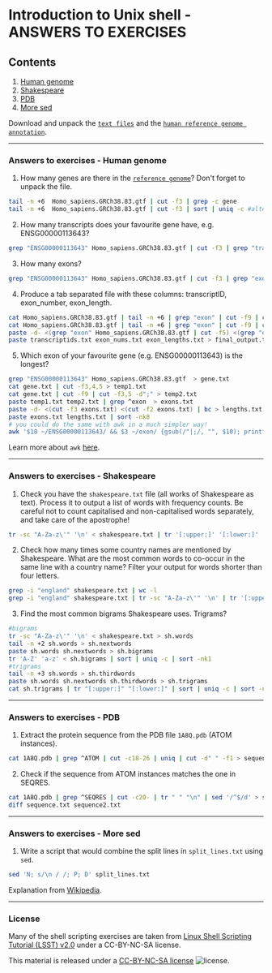 # Introduction to Unix shell - ANSWERS TO EXERCISES

## Contents

1. [Human genome](#answers-to-exercises---human-genome)
2. [Shakespeare](#answers-to-exercises---shakespeare)
3. [PDB](#answers-to-exercises---pdb)
4. [More sed](#answers-to-exercises---more-sed)

Download and unpack the [`text files`](exercises/text_files.zip) and the [`human reference genome annotation`](exercises/Homo_sapiens.GRCh38.83.gtf.gz).

---
### Answers to exercises - Human genome

1. How many genes are there in the [`reference genome`](exercises/Homo_sapiens.GRCh38.83.gtf.gz)? Don't forget to unpack the file.
  ```bash
tail -n +6  Homo_sapiens.GRCh38.83.gtf | cut -f3 | grep -c gene
tail -n +6  Homo_sapiens.GRCh38.83.gtf | cut -f3 | sort | uniq -c #alternative
```

2. How many transcripts does your favourite gene have, e.g. ENSG00000113643?
  ```bash
grep "ENSG00000113643" Homo_sapiens.GRCh38.83.gtf | cut -f3 | grep "transcript" | wc -l
```

3. How many exons?
  ```bash
grep "ENSG00000113643" Homo_sapiens.GRCh38.83.gtf | cut -f3 | grep "exon" | wc -l
```

4. Produce a tab separated file with these columns: transcriptID, exon_number, exon_length.
  ```bash
cat Homo_sapiens.GRCh38.83.gtf | tail -n +6 | grep "exon" | cut -f9 | cut -d";" -f3 | cut -d\" -f2 > transcriptids.txt
cat Homo_sapiens.GRCh38.83.gtf | tail -n +6 | grep "exon" | cut -f9 | cut -d";" -f5 | cut -d\" -f2 > exon_nums.txt
paste -d- <(grep "exon" Homo_sapiens.GRCh38.83.gtf | cut -f5) <(grep "exon" Homo_sapiens.GRCh38.83.gtf | cut -f4) | bc > exon_lengths.txt
paste transcriptids.txt exon_nums.txt exon_lengths.txt > final_output.txt
```

5. Which exon of your favourite gene (e.g. ENSG00000113643) is the longest?
  ```bash
grep "ENSG00000113643" Homo_sapiens.GRCh38.83.gtf  > gene.txt
cat gene.txt | cut -f3,4,5 > temp1.txt
cat gene.txt | cut -f9 | cut -f3,5 -d";" > temp2.txt
paste temp1.txt temp2.txt | grep ^exon  > exons.txt
paste -d- <(cut -f3 exons.txt) <(cut -f2 exons.txt) | bc > lengths.txt
paste exons.txt lengths.txt | sort -nk8
# you could do the same with awk in a much simpler way!
awk '$10 ~/ENSG00000113643/ && $3 ~/exon/ {gsub(/"|;/, "", $10); printf("%s\t%d\n", $10, ($5-$4))}' Homo_sapiens.GRCh38.83.gtf | sort -rnk2 | head -1
```

Learn more about `awk` [here](Notes2.md#awk).

---
### Answers to exercises - Shakespeare

1. Check you have the `shakespeare.txt` file (all works of Shakespeare as text). Process it to output a list of words with frequency counts. Be careful not to count capitalised and non-capitalised words separately, and take care of the apostrophe!
  ```bash
tr -sc "A-Za-z\'" '\n' < shakespeare.txt | tr '[:upper:]' '[:lower:]' | sort | uniq -c | sort -nk1
```  

2. Check how many times some country names are mentioned by Shakespeare. What are the most common words to co-occur in the same line with a country name? Filter your output for words shorter than four letters.
  ```bash
grep -i "england" shakespeare.txt | wc -l
grep -i "england" shakespeare.txt | tr -sc "A-Za-z\'" '\n' | tr '[:upper:]' '[:lower:]' | grep -v "england" | grep '.\{4\}' | sort | uniq -c | sort -nk1
```  

3. Find the most common bigrams Shakespeare uses. Trigrams?
  ```bash
#bigrams
tr -sc "A-Za-z\'" '\n' < shakespeare.txt > sh.words
tail -n +2 sh.words > sh.nextwords
paste sh.words sh.nextwords > sh.bigrams
tr 'A-Z' 'a-z' < sh.bigrams | sort | uniq -c | sort -nk1
#trigrams
tail -n +3 sh.words > sh.thirdwords
paste sh.words sh.nextwords sh.thirdwords > sh.trigrams
cat sh.trigrams | tr "[:upper:]" "[:lower:]" | sort | uniq -c | sort -nk1
```

---
### Answers to exercises - PDB

1. Extract the protein sequence from the PDB file `1A8Q.pdb` (ATOM instances).
  ```bash
cat 1A8Q.pdb | grep ^ATOM | cut -c18-26 | uniq | cut -d" " -f1 > sequence.txt
```

2. Check if the sequence from ATOM instances matches the one in SEQRES.
  ```bash
cat 1A8Q.pdb | grep ^SEQRES | cut -c20- | tr " " "\n" | sed '/^$/d' > sequence2.txt
diff sequence.txt sequence2.txt
```

---
### Answers to exercises - More sed

1. Write a script that would combine the split lines in `split_lines.txt` using `sed`.

  ```bash
sed 'N; s/\n / /; P; D' split_lines.txt
```

Explanation from [Wikipedia](https://en.wikipedia.org/wiki/Sed#Multiline_processing_example).

---
### License

Many of the shell scripting exercises are taken from [Linux Shell Scripting Tutorial (LSST) v2.0](https://bash.cyberciti.biz/guide/Main_Page) under a CC-BY-NC-SA license.

This material is released under a
[CC-BY-NC-SA license](https://creativecommons.org/licenses/by-nc-sa/4.0/) ![license](https://licensebuttons.net/l/by-nc-sa/3.0/88x31.png).
